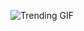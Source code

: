 ![Trending GIF](https://media4.giphy.com/media/v1.Y2lkPThiYjIxNzcyNWJvMnM2YmtwbzFoYThlcTEyd3hvdDk0MzU2ZWN0MGF1dnlmNnAxYyZlcD12MV9naWZzX3NlYXJjaCZjdD1n/wQAbcl6iDnawokpLj9/giphy.gif)
